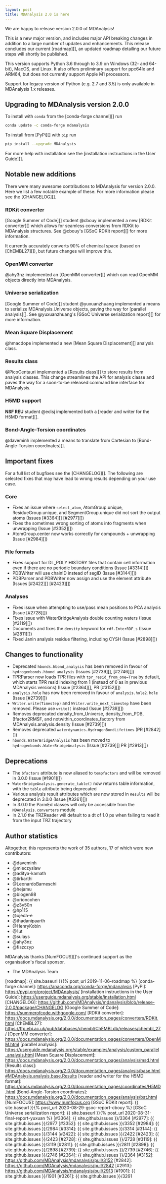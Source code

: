 ```yaml
---
layout: post
title: MDAnalysis 2.0 is here
---
```


We are happy to release version 2.0.0 of MDAnalysis!

This is a new major version, and includes major API breaking changes in addition to a large number of updates and enhancements. This release concludes our current [roadmap][], an updated roadmap detailing our future steps will shortly be published.

This version supports Python 3.6 through to 3.9 on Windows (32- and 64-bit), MacOS, and Linux. It also offers preliminary support for ppc64le and ARM64, but does not currently support Apple M1 processors.

Support for legacy version of Python (e.g. 2.7 and 3.5) is only available in MDAnalysis 1.x releases.

## Upgrading to MDAnalysis version 2.0.0

To install with `conda` from the [conda-forge channel][] run

```bash
conda update -c conda-forge mdanalysis
```

To install from [PyPi][] with `pip` run

```bash
pip install --upgrade MDAnalysis
```

For more help with installation see the [installation instructions in the User Guide][].

## Notable new additions

There were many awesome contributions to MDAnalysis for version 2.0.0. Here we list a few notable example of these. For more information please see the [CHANGELOG][].

### RDKit converter

[Google Summer of Code][] student @cbouy implemented a new [RDKit converter][] which allows for seamless conversions from RDKit to MDAnalysis structures. See @cbouy's [GSoC RDKit report][] for more information.

It currently accurately converts 90% of chemical space (based on [ChEMBL27][]), but future changes will improve this.

### OpenMM converter

@ahy3nz implemented an [OpenMM converter][] which can read OpenMM objects directly into MDAnalysis.

### Universe serialization

[Google Summer of Code][] student @yuxuanzhuang implemented a means to serialize MDAnalysis.Universe objects, paving the way for [parallel analysis][]. See @yuxuanzhuang's [GSoC Universe serialization report][] for more information.

### Mean Square Displacement

@hmacdope implemented a new [Mean Square Displacement][] analysis class.

### Results class

@PicoCentauri implemented a [Results class][] to store results from analysis classes. This change streamlines the API for analysis classe and paves the way for a soon-to-be released command line interface for MDAnalysis.

### H5MD support

**NSF REU** student @edisj implemented both a [reader and writer for the H5MD format][].

### Bond-Angle-Torsion coordinates

@daveminh implemented a means to translate from Cartesian to [Bond-Angle-Torsion coordinates][].


## Important fixes

For a full list of bugfixes see the [CHANGELOG][]. The following are selected fixes that may have lead to wrong results depending on your use case.

### Core

- Fixes an issue where `select_atom`, AtomGroup.unique, ResidueGroup.unique, and SegmentGroup.unique did not sort the output atoms (Issues [#3364][] [#2977][])
- Fixes the sometimes wrong sorting of atoms into fragments when unwrapping (Issue [#3352][])
- AtomGroup.center now works correctly for compounds + unwrapping (Issue [#2984][])

### File formats

- Fixes support for DL_POLY HISTORY files that contain cell information even if there are no periodic boundary conditions (Issue [#3314][])
- PDBWriter will use chainID instead of segID (Issue [#3144][])
- PDBParser and PDBWriter now assign and use the element attribute (Issues [#2422][] [#2423][])

### Analyses

- Fixes issue when attempting to use/pass mean positions to PCA analysis (Issue [#2728][])
- Fixes issue with WaterBridgeAnalysis double counting waters (Issue [#3119][])
- Documents and fixes the `density` keyword for `rdf.InterRDF_s` (Issue [#2811][])
- Fixed Janin analysis residue filtering, including CYSH (Issue [#2898][])

## Changes to functionality
- Deprecated `hbonds.hbond_analysis` has been removed in favour of `hydrogenbonds.hbond_analysis` (Issues [#2739][], [#2746][])
- TPRParser now loads TPR files with `tpr_resid_from_one=True` by default, which starts TPR resid indexing from 1 (instead of 0 as in previous MDAnalysis versions) (Issue [#2364][], PR [#3152][])
- `analysis.hole` has now been removed in favour of `analysis.hole2.hole` (Issue [#2739][])
- `Writer.write(Timestep)` and `Writer.write_next_timestep` have been removed. Please use `write()` instead (Issue [#2739][])
- Removes deprecated density_from_Universe, density_from_PDB, Bfactor2RMSF, and notwithin_coordinates_factory from MDAnalysis.analysis.density (Issue [#2739][])
- Removes deprecated `waterdynamics.HydrogenBondLifetimes` (PR [#2842][])
- `hbonds.WaterBridgeAnalysis` has been moved to `hydrogenbonds.WaterBridgeAnalysis` (Issue [#2739][] PR [#2913][])

## Deprecations
- The `bfactors` attribute is now aliased to `tempfactors` and will be removed in 3.0.0 (Issue [#1901][])
- `WaterBridgeAnalysis.generate_table()` now returns table information, with the `table` attribute being deprecated
- Various analysis result attributes which are now stored in `Results` will be deprecated in 3.0.0 (Issue [#3261][])
- In 3.0.0 the ParmEd classes will only be accessible from the `MDAnalysis.converters` module
- In 2.1.0 the TRZReader will default to a dt of 1.0 ps when failing to read it from the input TRZ trajectory

## Author statistics

Altogether, this represents the work of 35 authors, 17 of which were new contributors:

 - @daveminh
 - @mieczyslaw
 - @aditya-kamath
 - @tirkarthi
 - @LeonardoBarneschi
 - @hejamu
 - @biogen98
 - @orioncohen
 - @z3y50n
 - @hp115
 - @ojeda-e
 - @thadanipaarth
 - @HenryKobin
 - @1ut
 - @sulays
 - @ahy3nz
 - @fiszczyp

MDAnalysis thanks [NumFOCUS][]'s continued support as the organisation's fiscal sponsor.

- The MDAnalysis Team

[roadmap]: {{ site.baseurl }}{% post_url 2019-11-06-roadmap %}
[conda-forge channel]: https://anaconda.org/conda-forge/mdanalysis
[PyPi]: https://pypi.org/project/MDAnalysis/
[installation instructions in the User Guide]: https://userguide.mdanalysis.org/stable/installation.html
[CHANGELOG]: https://github.com/MDAnalysis/mdanalysis/blob/release-2.0.0/package/CHANGELOG
[Google Summer of Code]: https://summerofcode.withgoogle.com/
[RDKit converter]: https://docs.mdanalysis.org/2.0.0/documentation_pages/converters/RDKit.html
[ChEMBL27]: https://ftp.ebi.ac.uk/pub/databases/chembl/ChEMBLdb/releases/chembl_27/
[OpenMM converter]: https://docs.mdanalysis.org/2.0.0/documentation_pages/converters/OpenMM.html
[parallel analysis]: https://userguide.mdanalysis.org/stable/examples/analysis/custom_parallel_analysis.html
[Mean Square Displacement]: https://docs.mdanalysis.org/2.0.0/documentation_pages/analysis/msd.html
[Results class]: https://docs.mdanalysis.org/2.0.0/documentation_pages/analysis/base.html#MDAnalysis.analysis.base.Results
[reader and writer for the H5MD format]: https://docs.mdanalysis.org/2.0.0/documentation_pages/coordinates/H5MD.html
[Bond-Angle-Torsion coordinates]: https://docs.mdanalysis.org/2.0.0/documentation_pages/analysis/bat.html
[NumFOCUS]: https://www.numfocus.org
[GSoC RDKit report]: {{ site.baseurl }}{% post_url 2020-08-29-gsoc-report-cbouy %}
[GSoC Universe serialization report]: {{ site.baseurl }}{% post_url 2020-08-31-final-report-yuxuan %}
[#3364]: {{ site.github.issues }}/3364
[#2977]: {{ site.github.issues }}/2977
[#3352]: {{ site.github.issues }}/3352
[#2984]: {{ site.github.issues }}/2984
[#3314]: {{ site.github.issues }}/3314
[#3144]: {{ site.github.issues }}/3144
[#2422]: {{ site.github.issues }}/2422
[#2423]: {{ site.github.issues }}/2423
[#2728]: {{ site.github.issues }}/2728
[#3119]: {{ site.github.issues }}/3119
[#2811]: {{ site.github.issues }}/2811
[#2898]: {{ site.github.issues }}/2898
[#2739]: {{ site.github.issues }}/2739
[#2746]: {{ site.github.issues }}/2746
[#2364]: {{ site.github.issues }}/2364
[#3152]: https://github.com/MDAnalysis/mdanalysis/pull/3152
[#2842]: https://github.com/MDAnalysis/mdanalysis/pull/2842
[#2913]: https://github.com/MDAnalysis/mdanalysis/pull/2913
[#1901]: {{ site.github.issues }}/1901
[#3261]: {{ site.github.issues }}/3261
